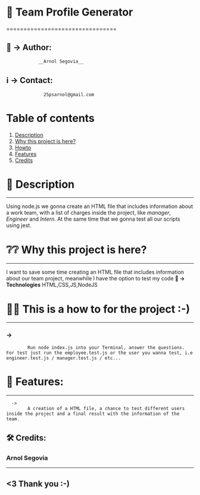 
# 📌 Team Profile Generator
================================

## 🚻 -> Author:  
                __Arnol Segovia__
## ℹ️ -> Contact: 
                  25psarnol@gmail.com
                  
                  
# Table of contents
1. [Description](#description)
2. [Why this project is here?](#why)
3. [Howto](#howto)
4. [Features](#features)
5. [Credits](#credits)                  



# 📝 Description <a name="description"></a>
----------------	
Using node.js we gonna create an HTML file that includes information about a work team, with a list of charges inside the project, like _manager_, _Engineer_ and _Intern_. At the same time that we gonna test all our scripts using jest.


# ❔❔ Why this project is here? <a name="why"></a>
-------------------------------
  I want to save some time creating an HTML file that includes information about our team project, meanwhile I have the option to test my code
        **🧩 -> Technologies** 
          HTML,CSS,JS,NodeJS


# 🤹‍♀️ This is a how to for the project :-) <a name="howto"></a>
-----------------------------------------
###      ->  
            Run node index.js into your Terminal, answer the questions. For test just run the employee.test.js or the user you wanna test, i.e engineer.test.js / manager.test.js / etc...
      
# 🚀 Features: <a name="features"></a>
--------------
      ->  
            A creation of a HTML file, a chance to test different users inside the project and a final result with the information of the team.

## 🛠 Credits: <a name="credits"></a>
### Arnol Segovia

------------------
<3 Thank you :-)
------------------


